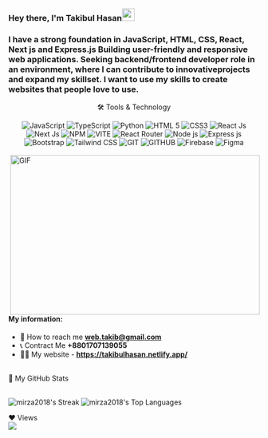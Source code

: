 ### Hey there, I'm  Takibul Hasan<img src="https://media.giphy.com/media/hvRJCLFzcasrR4ia7z/giphy.gif" height="25px" width="25px">



### I have a strong foundation in JavaScript, HTML, CSS, React, Next js and Express.js Building user-friendly and responsive web applications. Seeking backend/frontend developer role in an environment, where I can contribute to innovativeprojects and expand my skillset. I want to use my skills to create websites that people love to use.

<div align="center">
<p align="center">🛠 Tools & Technology</p>



<img src="https://img.shields.io/badge/JavaScript-F7DF1E?style=for-the-badge&logo=javascript&logoColor=black" alt="JavaScript" />

<img src="https://img.shields.io/badge/TypeScript-3178C6?style=for-the-badge&logo=typescript&logoColor=white" alt="TypeScript" />

<img src="https://img.shields.io/badge/Python-3776AB?style=for-the-badge&logo=python&logoColor=white" alt="Python" />


<img src="https://img.shields.io/badge/HTML5-E34F26?style=for-the-badge&logo=html5&logoColor=white" alt="HTML 5" />
<img src="https://img.shields.io/badge/CSS3-1572B6?style=for-the-badge&logo=css3&logoColor=white" alt="CSS3" />

<img src="https://img.shields.io/badge/ReactJs-61DAFB?style=for-the-badge&logo=react&logoColor=white" alt="React Js" />


<img src="https://img.shields.io/badge/Next.js-000000?style=for-the-badge&logo=nextdotjs&logoColor=white" alt="Next Js" />

<img src="https://img.shields.io/badge/npm-CB3837?style=for-the-badge&logo=npm&logoColor=white" alt="NPM" />
<img src="https://img.shields.io/badge/Vite-646CFF?style=for-the-badge&logo=vite&logoColor=white" alt="VITE" />
<img src="https://img.shields.io/badge/-React%20Router-CA4245?style=for-the-badge&logo=react-router&logoColor=white" alt="React Router" />

<img src="https://img.shields.io/badge/Node-72ac5a?style=for-the-badge&logo=javascript&logoColor=white" alt="Node js"/>
<img src="https://img.shields.io/badge/Express-000000?style=for-the-badge&logo=express&logoColor=yellow" alt="Express js" />

<img src="https://img.shields.io/badge/Bootstrap-7952B3?style=for-the-badge&logo=bootstrap&logoColor=white" alt="Bootstrap" />
<img src="https://img.shields.io/badge/Tailwind_CSS-38B2AC?style=for-the-badge&logo=tailwind-css&logoColor=white" alt="Tailwind CSS" />

<img src="https://img.shields.io/badge/Git-F05032?style=for-the-badge&logo=git&logoColor=white" alt="GIT" />
<img src="https://img.shields.io/badge/GitHub-181717?style=for-the-badge&logo=github&logoColor=white" alt="GITHUB" />



<img src="https://img.shields.io/badge/firebase-ffca28?style=for-the-badge&logo=firebase&logoColor=black" alt="Firebase" />


<img src="https://img.shields.io/badge/Figma-1E1E1E?style=for-the-badge&logo=Figma&logoColor=white" alt="Figma" />

</div>

<br>





<img align="right" alt="GIF" src="code.gif" width="500" height="320" />

#### My information:

- 📧 How to reach me **web.takib@gmail.com**
- 📞 Contract Me **+8801707139055**
- 🧑‍💻 My website - **https://takibulhasan.netlify.app/**




<br>

<summary>📝 My GitHub Stats</summary>
<br>


  ![mirza2018's Streak](https://github-readme-streak-stats.herokuapp.com/?user=mirza2018&theme=gruvbox&hide_border=false)
![mirza2018's Top Languages](https://github-readme-stats.vercel.app/api/top-langs/?username=mirza2018&theme=gruvbox&show_icons=true&hide_border=false&layout=compact)


<summary>❤ Views</summary>
<a href="https://github.com/Meghna-DAS/github-profile-views-counter">
    <img src="https://komarev.com/ghpvc/?username=mirza2018">
</a>

